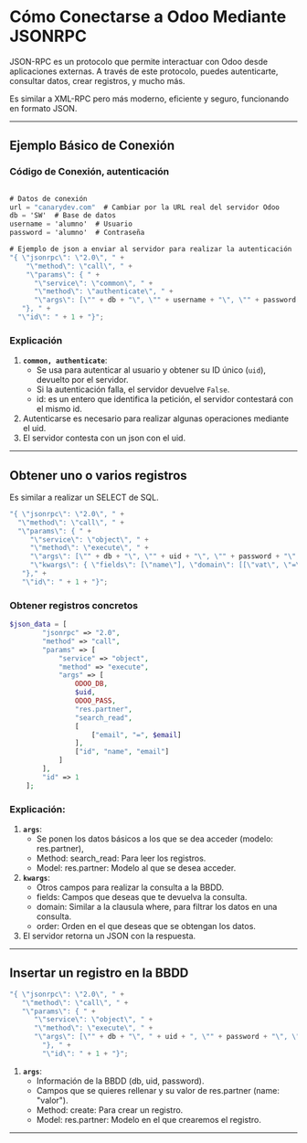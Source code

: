 # Cómo Conectarse a Odoo Mediante JSONRPC

JSON-RPC es un protocolo que permite interactuar con Odoo desde aplicaciones externas. A través de este protocolo, puedes autenticarte, consultar datos, crear registros, y mucho más. 

Es similar a XML-RPC pero más moderno, eficiente y seguro, funcionando en formato JSON.

---

## Ejemplo Básico de Conexión

### Código de Conexión, autenticación

~~~c#

# Datos de conexión
url = "canarydev.com"  # Cambiar por la URL real del servidor Odoo
db = 'SW'  # Base de datos
username = 'alumno'  # Usuario
password = 'alumno'  # Contraseña

# Ejemplo de json a enviar al servidor para realizar la autenticación
"{ \"jsonrpc\": \"2.0\", " +
    "\"method\": \"call\", " +
    "\"params\": { " +
      "\"service\": \"common\", " +
      "\"method\": \"authenticate\", " +
      "\"args\": [\"" + db + "\", \"" + username + "\", \"" + password + "\", {}] " +
   "}, " +
  "\"id\": " + 1 + "}";
~~~

### Explicación
1. **`common, authenticate`**:
   - Se usa para autenticar al usuario y obtener su ID único (`uid`), devuelto por el servidor.
   - Si la autenticación falla, el servidor devuelve `False`.
   - id: es un entero que identifica la petición, el servidor contestará con el mismo id.
2. Autenticarse es necesario para realizar algunas operaciones mediante el uid.
3. El servidor contesta con un json con el uid.
---


## Obtener uno o varios registros

Es similar a realizar un SELECT de SQL.

~~~c#
"{ \"jsonrpc\": \"2.0\", " +
  "\"method\": \"call\", " +
  "\"params\": { " +
     "\"service\": \"object\", " +
     "\"method\": \"execute\", " +
     "\"args\": [\"" + db + "\", \"" + uid + "\", \"" + password + "\", \"res.partner\", \"search_read\", []], " +
     "\"kwargs\": { \"fields\": [\"name\"], \"domain\": [[\"vat\", \"=\", \"" + data.nif + "\" ]], \"order\": \"id asc\"} " +
   "}," +
   "\"id\": " + 1 + "}";
~~~

### Obtener registros concretos
~~~php
$json_data = [
        "jsonrpc" => "2.0",
        "method" => "call",
        "params" => [
            "service" => "object",
            "method" => "execute",
            "args" => [
                ODOO_DB,
                $uid,
                ODOO_PASS,
                "res.partner",
                "search_read",
                [
                    ["email", "=", $email]
                ],
                ["id", "name", "email"]
            ]
        ],
        "id" => 1
    ];
~~~

### Explicación:
1. **`args`**:
    - Se ponen los datos básicos a los que se dea acceder (modelo: res.partner), 
    - Method: search_read: Para leer los registros.
    - Model: res.partner: Modelo al que se desea acceder.
2. **`kwargs`**:
   - Otros campos para realizar la consulta a la BBDD.
   - fields: Campos que deseas que te devuelva la consulta.
   - domain: Similar a la clausula where, para filtrar los datos en una consulta.
   - order: Orden en el que deseas que se obtengan los datos.
3. El servidor retorna un JSON con la respuesta.
---


## Insertar un registro en la BBDD

~~~c#
"{ \"jsonrpc\": \"2.0\", " +
   "\"method\": \"call\", " +
   "\"params\": { " +
      "\"service\": \"object\", " +
      "\"method\": \"execute\", " +
      "\"args\": [\"" + db + "\", " + uid + ", \"" + password + "\", \"res.partner\", \"create\", {\"name\": \"" + data.name + "\", \"email\": \"" + data.email + "\", \"vat\": \"" + data.nif + "\"}] " +
        "}, " +
        "\"id\": " + 1 + "}";
~~~
1. **`args`**:
   - Información de la BBDD (db, uid, password).
   - Campos que se quieres rellenar y su valor de res.partner (name: "valor").
   - Method: create: Para crear un registro.
   - Model: res.partner: Modelo en el que crearemos el registro.
---
